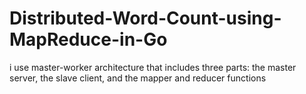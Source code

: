 # Distributed-Word-Count-using-MapReduce-in-Go
i use master-worker architecture that  includes three parts: the master server, the slave client, and the mapper and reducer functions
